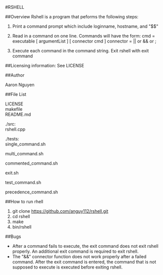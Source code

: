 #RSHELL

##Overview
Rshell is a program that peforms the following steps:

1. Print a command prompt which include loginname, hostname, and "$$"
2. Read in a command on one line. Commands will have the form:
	cmd = executable [ argumentList ] [ connector cmd ]
	connector = || or && or ;

3. Execute each command in the command string.  Exit rshell with exit command


##Licensing information: See LICENSE

##Author

Aaron Nguyen

##File List

LICENSE  
makefile  
README.md  

./src:  
rshell.cpp  

./tests:  
single_command.sh  

multi_command.sh  

commented_command.sh  

exit.sh 

test_command.sh  

precedence_command.sh  
  


##How to run rhell

1. git clone https://github.com/anguy112/rshell.git
2. cd rshell
4. make
4. bin/rshell

##Bugs

* After a command fails to execute, the exit command does not exit rshell properly.  An additional exit command is required to exit rshell. 
* The "&&" connector function does not work properly after a failed command. After the exit command is entered, the command that is not supposed to execute is executed before exiting rshell.





